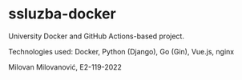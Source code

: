 ﻿# ssluzba-docker
University Docker and GitHub Actions-based project.

Technologies used: Docker, Python (Django), Go (Gin), Vue.js, nginx
 
Milovan Milovanović, E2-119-2022
